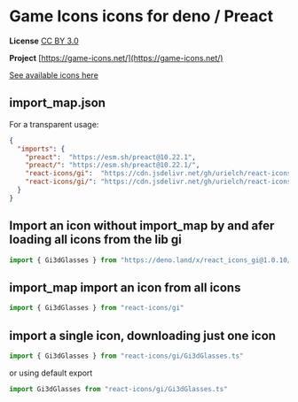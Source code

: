 # Game Icons icons for deno / Preact

**License** [CC BY 3.0](https://creativecommons.org/licenses/by/3.0/)

**Project** [https://game-icons.net/](https://game-icons.net/)

[See available icons here](https://react-icons.deno.dev/gi)

## import_map.json

For a transparent usage:

```json
{
  "imports": {
    "preact":  "https://esm.sh/preact@10.22.1",
    "preact/": "https://esm.sh/preact@10.22.1/",
    "react-icons/gi":  "https://cdn.jsdelivr.net/gh/urielch/react-icons-gi@1.0.10/mod.ts",
    "react-icons/gi/": "https://cdn.jsdelivr.net/gh/urielch/react-icons-gi@1.0.10/ico/",
  }
}
```

## Import an icon without import_map by and afer loading all icons from the lib gi

```ts
import { Gi3dGlasses } from "https://deno.land/x/react_icons_gi@1.0.10/mod.ts"
```

## import_map import an icon from all icons

```ts
import { Gi3dGlasses } from "react-icons/gi"
```

## import a single icon, downloading just one icon

```ts
import { Gi3dGlasses } from "react-icons/gi/Gi3dGlasses.ts"
```

or using default export

```ts
import Gi3dGlasses from "react-icons/gi/Gi3dGlasses.ts"
```

